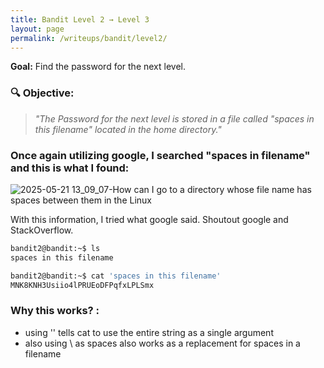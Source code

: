 ```yaml
---
title: Bandit Level 2 → Level 3
layout: page
permalink: /writeups/bandit/level2/
---
```

**Goal:** Find the password for the next level.

### 🔍 Objective:
> *"The Password for the next level is stored in a file called "spaces in this filename" located in the home directory."*

### Once again utilizing google, I searched "spaces in filename" and this is what I found: 
![2025-05-21 13_09_07-How can I go to a directory whose file name has spaces between them in the Linux](https://github.com/user-attachments/assets/f11a154c-0a8e-4ca7-b2d3-8068f3626dbf)

With this information, I tried what google said. Shoutout google and StackOverflow. 
```bash
bandit2@bandit:~$ ls
spaces in this filename

bandit2@bandit:~$ cat 'spaces in this filename'
MNK8KNH3Usiio4lPRUEoDFPqfxLPLSmx
```
### Why this works? : 
- using '' tells cat to use the entire string as a single argument
- also using \ as spaces also works as a replacement for spaces in a filename 





